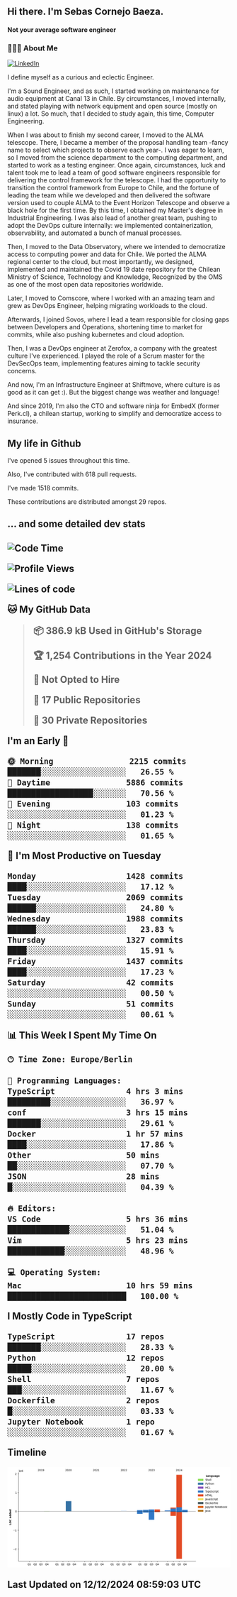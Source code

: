 <h2> Hi there.  I'm Sebas Cornejo Baeza.</h2>
<h4> Not your average software engineer</h4>
<h3> 👨🏻‍💻 About Me </h3>
<a href="http://linkedin.com/in/sebastian-cornejo-baeza/"><img alt="LinkedIn" src="https://img.shields.io/badge/Sebas%20Cornejo%20-informational?style=appveyor&logo=linkedin"></a>


I define myself as a curious and eclectic Engineer.

I'm a Sound Engineer, and as such, I started working on maintenance for audio equipment at Canal 13 in Chile.
By circumstances, I moved internally, and stated playing with network equipment and open source (mostly on linux) 
a lot. So much, that I decided to study again, this time, Computer Engineering.

When I was about to finish my second career, I moved to the ALMA telescope. There, I became a member of the proposal handling team
-fancy name to select which projects to observe each year-. 
I was eager to learn, so I moved from the science department to the computing department, and started to work as 
a testing engineer. Once again, circumstances, luck and talent took me to lead a team of good software engineers 
responsible for delivering the control framework for the telescope. I had the opportunity to transition the control framework from
Europe to Chile, and the fortune of leading the team while we developed and then delivered the software
version used to couple ALMA to the Event Horizon Telescope and observe a black hole for the first time.
By this time, I obtained my Master's degree in Industrial Engineering.
I was also lead of another great team, pushing to adopt the DevOps culture internally: we implemented containerization, observability, and automated a bunch of manual processes.

Then, I moved to the Data Observatory, where we intended to democratize access to computing power
and data for Chile. We ported the ALMA regional center to the cloud, but most importantly, we designed, implemented
and maintained the Covid 19 date repository for the Chilean Ministry of Science, Technology and Knowledge, Recognized by the OMS as one of the most open
data repositories worldwide.

Later, I moved to Comscore, where I worked with an amazing team and grew as DevOps Engineer, helping migrating workloads to the cloud.

Afterwards, I joined Sovos, where I lead a team responsible for closing gaps between Developers and Operations, shortening time to market for commits, while
also pushing kubernetes and cloud adoption.

Then, I was a DevOps engineer at Zerofox, a company with the greatest culture I've experienced. I played the role of a Scrum master for the DevSecOps team,
implementing features aiming to tackle security concerns.

And now, I'm an Infrastructure Engineer at Shiftmove, where culture is as good as it can get :). But the biggest change was weather and language!
 
And since 2019, I'm also the CTO and software ninja for EmbedX (former Perk.cl), a chilean startup, working to simplify and democratize access to insurance.

<h2> My life in Github </h2>

I've opened 5 issues throughout this time.

Also, I've contributed with 618 pull requests.

I've made 1518 commits.

These contributions are distributed amongst 29 repos.

<h2>... and some detailed dev stats<h2>

<!--START_SECTION:waka-->
![Code Time](http://img.shields.io/badge/Code%20Time-985%20hrs%2057%20mins-blue)

![Profile Views](http://img.shields.io/badge/Profile%20Views-2-blue)

![Lines of code](https://img.shields.io/badge/From%20Hello%20World%20I%27ve%20Written-3.1%20million%20lines%20of%20code-blue)

**🐱 My GitHub Data** 

> 📦 386.9 kB Used in GitHub's Storage 
 > 
> 🏆 1,254 Contributions in the Year 2024
 > 
> 🚫 Not Opted to Hire
 > 
> 📜 17 Public Repositories 
 > 
> 🔑 30 Private Repositories 
 > 
**I'm an Early 🐤** 

```text
🌞 Morning                2215 commits        ███████░░░░░░░░░░░░░░░░░░   26.55 % 
🌆 Daytime                5886 commits        ██████████████████░░░░░░░   70.56 % 
🌃 Evening                103 commits         ░░░░░░░░░░░░░░░░░░░░░░░░░   01.23 % 
🌙 Night                  138 commits         ░░░░░░░░░░░░░░░░░░░░░░░░░   01.65 % 
```
📅 **I'm Most Productive on Tuesday** 

```text
Monday                   1428 commits        ████░░░░░░░░░░░░░░░░░░░░░   17.12 % 
Tuesday                  2069 commits        ██████░░░░░░░░░░░░░░░░░░░   24.80 % 
Wednesday                1988 commits        ██████░░░░░░░░░░░░░░░░░░░   23.83 % 
Thursday                 1327 commits        ████░░░░░░░░░░░░░░░░░░░░░   15.91 % 
Friday                   1437 commits        ████░░░░░░░░░░░░░░░░░░░░░   17.23 % 
Saturday                 42 commits          ░░░░░░░░░░░░░░░░░░░░░░░░░   00.50 % 
Sunday                   51 commits          ░░░░░░░░░░░░░░░░░░░░░░░░░   00.61 % 
```


📊 **This Week I Spent My Time On** 

```text
🕑︎ Time Zone: Europe/Berlin

💬 Programming Languages: 
TypeScript               4 hrs 3 mins        █████████░░░░░░░░░░░░░░░░   36.97 % 
conf                     3 hrs 15 mins       ███████░░░░░░░░░░░░░░░░░░   29.61 % 
Docker                   1 hr 57 mins        ████░░░░░░░░░░░░░░░░░░░░░   17.86 % 
Other                    50 mins             ██░░░░░░░░░░░░░░░░░░░░░░░   07.70 % 
JSON                     28 mins             █░░░░░░░░░░░░░░░░░░░░░░░░   04.39 % 

🔥 Editors: 
VS Code                  5 hrs 36 mins       █████████████░░░░░░░░░░░░   51.04 % 
Vim                      5 hrs 23 mins       ████████████░░░░░░░░░░░░░   48.96 % 

💻 Operating System: 
Mac                      10 hrs 59 mins      █████████████████████████   100.00 % 
```

**I Mostly Code in TypeScript** 

```text
TypeScript               17 repos            ███████░░░░░░░░░░░░░░░░░░   28.33 % 
Python                   12 repos            █████░░░░░░░░░░░░░░░░░░░░   20.00 % 
Shell                    7 repos             ███░░░░░░░░░░░░░░░░░░░░░░   11.67 % 
Dockerfile               2 repos             █░░░░░░░░░░░░░░░░░░░░░░░░   03.33 % 
Jupyter Notebook         1 repo              ░░░░░░░░░░░░░░░░░░░░░░░░░   01.67 % 
```



**Timeline**

![Lines of Code chart](https://raw.githubusercontent.com/scornejob/scornejob/master/assets/bar_graph.png)


 Last Updated on 12/12/2024 08:59:03 UTC
<!--END_SECTION:waka-->
